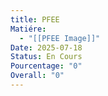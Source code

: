 ```yaml
---
title: PFEE
Matiére:
  - "[[PFEE Image]]"
Date: 2025-07-18
Status: En Cours
Pourcentage: "0"
Overall: "0"
---
```

